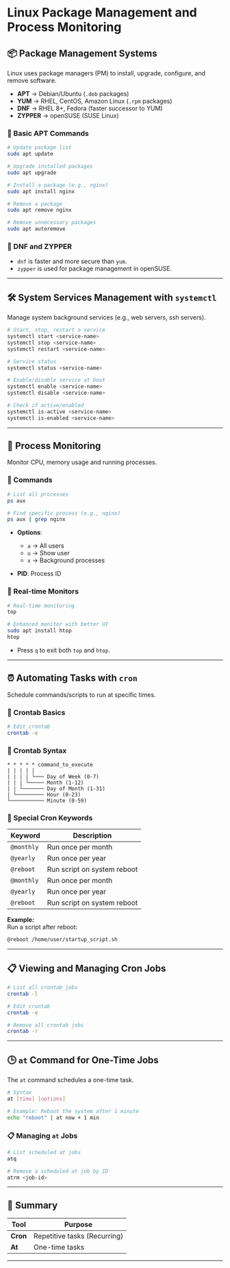 
# Linux Package Management and Process Monitoring

## 📦 Package Management Systems

Linux uses package managers (PM) to install, upgrade, configure, and remove software.

- **APT** → Debian/Ubuntu (`.deb` packages)
- **YUM** → RHEL, CentOS, Amazon Linux (`.rpm` packages)
- **DNF** → RHEL 8+, Fedora (faster successor to YUM)
- **ZYPPER** → openSUSE (SUSE Linux)

### 🔹 Basic APT Commands

```bash
# Update package list
sudo apt update

# Upgrade installed packages
sudo apt upgrade

# Install a package (e.g., nginx)
sudo apt install nginx

# Remove a package
sudo apt remove nginx

# Remove unnecessary packages
sudo apt autoremove
```

### 🔹 DNF and ZYPPER

- `dnf` is faster and more secure than `yum`.
- `zypper` is used for package management in openSUSE.

---

## 🛠️ System Services Management with `systemctl`

Manage system background services (e.g., web servers, ssh servers).

```bash
# Start, stop, restart a service
systemctl start <service-name>
systemctl stop <service-name>
systemctl restart <service-name>

# Service status
systemctl status <service-name>

# Enable/disable service at boot
systemctl enable <service-name>
systemctl disable <service-name>

# Check if active/enabled
systemctl is-active <service-name>
systemctl is-enabled <service-name>
```

---

## 🧠 Process Monitoring

Monitor CPU, memory usage and running processes.

### 🔹 Commands

```bash
# List all processes
ps aux

# Find specific process (e.g., nginx)
ps aux | grep nginx
```

- **Options**:
  - `a` → All users
  - `u` → Show user
  - `x` → Background processes

- **PID**: Process ID

### 🔹 Real-time Monitors

```bash
# Real-time monitoring
top

# Enhanced monitor with better UI
sudo apt install htop
htop
```

- Press `q` to exit both `top` and `htop`.

---

## ⏰ Automating Tasks with `cron`

Schedule commands/scripts to run at specific times.

### 🔹 Crontab Basics

```bash
# Edit crontab
crontab -e
```

### 🔹 Crontab Syntax

```
* * * * * command_to_execute
| | | | |
| | | | └─── Day of Week (0-7)
| | | └───── Month (1-12)
| | └─────── Day of Month (1-31)
| └───────── Hour (0-23)
└─────────── Minute (0-59)
```

### 🔹 Special Cron Keywords

| Keyword    | Description                    |
|------------|---------------------------------|
| `@monthly` | Run once per month              |
| `@yearly`  | Run once per year               |
| `@reboot`  | Run script on system reboot     |
| `@monthly` | Run once per month              |
| `@yearly`  | Run once per year               |
| `@reboot`  | Run script on system reboot     |

**Example:**  
Run a script after reboot:
```bash
@reboot /home/user/startup_script.sh
```

---

## 📋 Viewing and Managing Cron Jobs

```bash
# List all crontab jobs
crontab -l

# Edit crontab
crontab -e

# Remove all crontab jobs
crontab -r
```

---

## 🕒 `at` Command for One-Time Jobs

The `at` command schedules a one-time task.

```bash
# Syntax
at [time] [options]

# Example: Reboot the system after 1 minute
echo "reboot" | at now + 1 min
```

### 📋 Managing `at` Jobs

```bash
# List scheduled at jobs
atq

# Remove a scheduled at job by ID
atrm <job-id>
```

---

## 📝 Summary

| Tool        | Purpose                 |
|-------------|--------------------------|
| **Cron**    | Repetitive tasks (Recurring) |
| **At**      | One-time tasks             |

---
